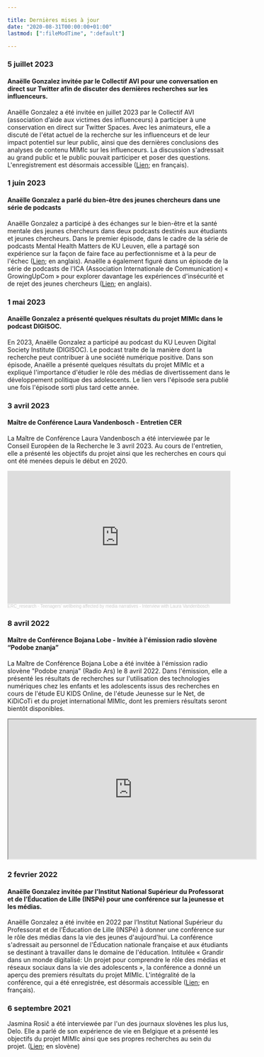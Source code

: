 ```yaml
---

title: Dernières mises à jour
date: "2020-08-31T00:00:00+01:00"
lastmod: [":fileModTime", ":default"]

---
```


### 5 juillet 2023

#### Anaëlle Gonzalez invitée par le Collectif AVI pour une conversation en direct sur Twitter afin de discuter des dernières recherches sur les influenceurs.
Anaëlle Gonzalez a été invitée en juillet 2023 par le Collectif AVI (association d’aide aux victimes des influenceurs) à participer à une conservation en direct sur Twitter Spaces. Avec les animateurs, elle a discuté de l'état actuel de la recherche sur les influenceurs et de leur impact potentiel sur leur public, ainsi que des dernières conclusions des analyses de contenu MIMIc sur les influenceurs. La discussion s'adressait au grand public et le public pouvait participer et poser des questions. L'enregistrement est désormais accessible ([Lien](https://twitter.com/collectifAvi/status/1676674762641231878?s=20); en français).

### 1 juin 2023

#### Anaëlle Gonzalez a parlé du bien-être des jeunes chercheurs dans une série de podcasts
Anaëlle Gonzalez a participé à des échanges sur le bien-être et la santé mentale des jeunes chercheurs dans deux podcasts destinés aux étudiants et jeunes chercheurs. Dans le premier épisode, dans le cadre de la série de podcasts Mental Health Matters de KU Leuven, elle a partagé son expérience sur la façon de faire face au perfectionnisme et à la peur de l'échec ([Lien](https://open.spotify.com/episode/4tHTgZXCxGqY4rGqky9tMJ?si=AhQdXNWkRn6LGtJ-FZnhnA); en anglais). Anaëlle a également figuré dans un épisode de la série de podcasts de l'ICA  (Association Internationale de Communication) « GrowingUpCom » pour explorer davantage les expériences d'insécurité et de rejet des jeunes chercheurs ([Lien](https://open.spotify.com/episode/1xSyTAKBoDGjWBbfP6ivo6?si=fee54b78db1d49a0); en anglais).

### 1 mai 2023

#### Anaëlle Gonzalez a présenté quelques résultats du projet MIMIc dans le podcast DIGISOC.
En 2023, Anaëlle Gonzalez a participé au podcast du KU Leuven Digital Society Institute (DIGISOC). Le podcast traite de la manière dont la recherche peut contribuer à une société numérique positive. Dans son épisode, Anaëlle a présenté quelques résultats du projet MIMIc et a expliqué l'importance d'étudier le rôle des médias de divertissement dans le développement politique des adolescents. Le lien vers l'épisode sera publié une fois l'épisode sorti plus tard cette année.

### 3 avril 2023

#### Maître de Conférence Laura Vandenbosch - Entretien CER
La Maître de Conférence Laura Vandenbosch a été interviewée par le Conseil Européen de la Recherche le 3 avril 2023. Au cours de l'entretien, elle a présenté les objectifs du projet ainsi que les recherches en cours qui ont été menées depuis le début en 2020.

<iframe width="100%" height="300" scrolling="no" frameborder="no" allow="autoplay" src="https://w.soundcloud.com/player/?url=https%3A//api.soundcloud.com/tracks/1481849380&color=%23ff5500&auto_play=false&hide_related=false&show_comments=true&show_user=true&show_reposts=false&show_teaser=true&visual=true"></iframe><div style="font-size: 10px; color: #cccccc;line-break: anywhere;word-break: normal;overflow: hidden;white-space: nowrap;text-overflow: ellipsis; font-family: Interstate,Lucida Grande,Lucida Sans Unicode,Lucida Sans,Garuda,Verdana,Tahoma,sans-serif;font-weight: 100;"><a href="https://soundcloud.com/erc_research" title="ERC_research" target="_blank" style="color: #cccccc; text-decoration: none;">ERC_research</a> · <a href="https://soundcloud.com/erc_research/teenagers-wellbeing-affected-by-media-narratives-interview-with-laura-vandenbosch" title="Teenagers’ wellbeing affected by media narratives - Interview with Laura Vandenbosch" target="_blank" style="color: #cccccc; text-decoration: none;">Teenagers’ wellbeing affected by media narratives - Interview with Laura Vandenbosch</a></div>

### 8 avril 2022

#### Maître de Conférence Bojana Lobe - Invitée à l'émission radio slovène “Podobe znanja”
La Maître de Conférence Bojana Lobe a été invitée à l'émission radio slovène "Podobe znanja" (Radio Ars) le 8 avril 2022. Dans l'émission, elle a présenté les résultats de recherches sur l'utilisation des technologies numériques chez les enfants et les adolescents issus des recherches en cours de l'étude EU KIDS Online, de l'étude Jeunesse sur le Net, de KiDiCoTi et du projet international MIMIc, dont les premiers résultats seront bientôt disponibles.

<html>
   <head>
      <title>HTML Video embed</title>
   </head>
   <body>
      <iframe width="560" height="315" src="https://ars.rtvslo.si/podkast/podobe-znanja/526/174862885"></iframe>
      </iframe>
   </body>
</html>

### 2 fevrier 2022

#### Anaëlle Gonzalez invitée par l’Institut National Supérieur du Professorat et de l’Éducation de Lille (INSPé) pour une conférence sur la jeunesse et les médias.
Anaëlle Gonzalez a été invitée en 2022 par l’Institut National Supérieur du Professorat et de l’Éducation de Lille (INSPé) à donner une conférence sur le rôle des médias dans la vie des jeunes d'aujourd'hui. La conférence s'adressait au personnel de l'Éducation nationale française et aux étudiants se destinant à travailler dans le domaine de l'éducation. Intitulée « Grandir dans un monde digitalisé: Un projet pour comprendre le rôle des médias et réseaux sociaux dans la vie des adolescents », la conférence a donné un aperçu des premiers résultats du projet MIMIc. L'intégralité de la conférence, qui a été enregistrée, est désormais accessible ([Lien](https://www.youtube.com/watch?v=rlanYB9ggec); en français).

### 6 septembre 2021

Jasmina Rosič a été interviewée par l'un des journaux slovènes les plus lus, Delo. Elle a parlé de son expérience de vie en Belgique et a présenté les objectifs du projet MIMIc ainsi que ses propres recherches au sein du projet. ([Lien](https://www.delo.si/novice/znanoteh/mladostniki-so-slabo-raziskana-druzbena-skupina/); en slovène)